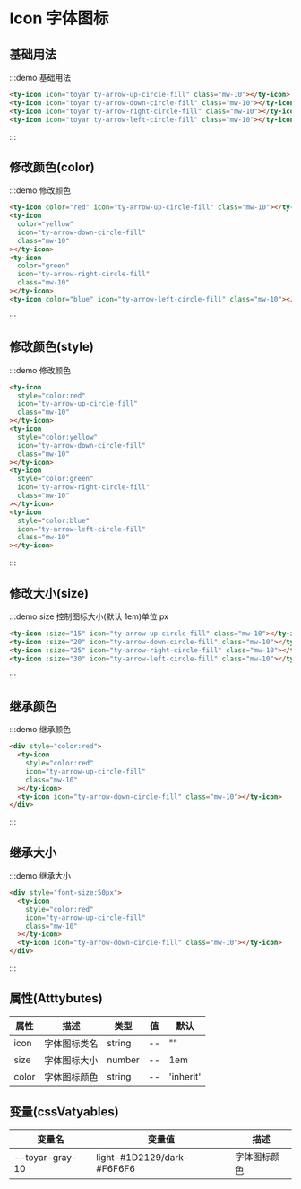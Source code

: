 # Icon 字体图标

## 基础用法

:::demo 基础用法

```html
<ty-icon icon="toyar ty-arrow-up-circle-fill" class="mw-10"></ty-icon>
<ty-icon icon="toyar ty-arrow-down-circle-fill" class="mw-10"></ty-icon>
<ty-icon icon="toyar ty-arrow-right-circle-fill" class="mw-10"></ty-icon>
<ty-icon icon="toyar ty-arrow-left-circle-fill" class="mw-10"></ty-icon>
```

:::

## 修改颜色(color)

:::demo 修改颜色

```html
<ty-icon color="red" icon="ty-arrow-up-circle-fill" class="mw-10"></ty-icon>
<ty-icon
  color="yellow"
  icon="ty-arrow-down-circle-fill"
  class="mw-10"
></ty-icon>
<ty-icon
  color="green"
  icon="ty-arrow-right-circle-fill"
  class="mw-10"
></ty-icon>
<ty-icon color="blue" icon="ty-arrow-left-circle-fill" class="mw-10"></ty-icon>
```

:::

## 修改颜色(style)

:::demo 修改颜色

```html
<ty-icon
  style="color:red"
  icon="ty-arrow-up-circle-fill"
  class="mw-10"
></ty-icon>
<ty-icon
  style="color:yellow"
  icon="ty-arrow-down-circle-fill"
  class="mw-10"
></ty-icon>
<ty-icon
  style="color:green"
  icon="ty-arrow-right-circle-fill"
  class="mw-10"
></ty-icon>
<ty-icon
  style="color:blue"
  icon="ty-arrow-left-circle-fill"
  class="mw-10"
></ty-icon>
```

:::

## 修改大小(size)

:::demo size 控制图标大小(默认 1em)单位 px

```html
<ty-icon :size="15" icon="ty-arrow-up-circle-fill" class="mw-10"></ty-icon>
<ty-icon :size="20" icon="ty-arrow-down-circle-fill" class="mw-10"></ty-icon>
<ty-icon :size="25" icon="ty-arrow-right-circle-fill" class="mw-10"></ty-icon>
<ty-icon :size="30" icon="ty-arrow-left-circle-fill" class="mw-10"></ty-icon>
```

:::

## 继承颜色

:::demo 继承颜色

```html
<div style="color:red">
  <ty-icon
    style="color:red"
    icon="ty-arrow-up-circle-fill"
    class="mw-10"
  ></ty-icon>
  <ty-icon icon="ty-arrow-down-circle-fill" class="mw-10"></ty-icon>
</div>
```

:::

## 继承大小

:::demo 继承大小

```html
<div style="font-size:50px">
  <ty-icon
    style="color:red"
    icon="ty-arrow-up-circle-fill"
    class="mw-10"
  ></ty-icon>
  <ty-icon icon="ty-arrow-down-circle-fill" class="mw-10"></ty-icon>
</div>
```

:::

## 属性(Atttybutes)

<div class="listTb">

| 属性  | 描述         | 类型   | 值  | 默认      |
| ----- | ------------ | ------ | --- | --------- |
| icon  | 字体图标类名 | string | --  | ""        |
| size  | 字体图标大小 | number | --  | 1em       |
| color | 字体图标颜色 | string | --  | 'inherit' |

</div>

## 变量(cssVatyables)

<div class="cssVar">

| 变量名          | 变量值                     | 描述         |
| --------------- | -------------------------- | ------------ |
| --toyar-gray-10 | light-#1D2129/dark-#F6F6F6 | 字体图标颜色 |

</div>

